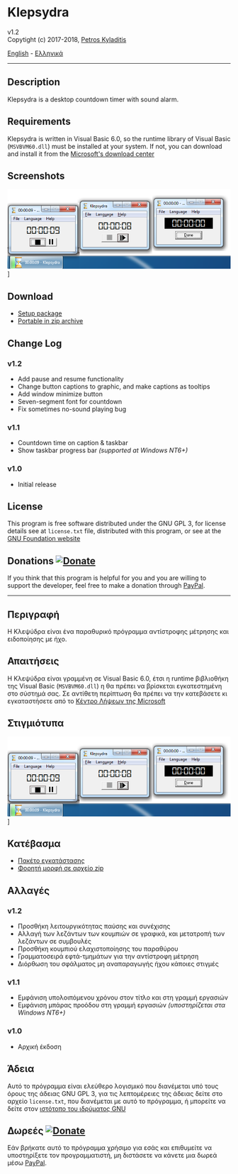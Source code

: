 # Klepsydra 
v1.2  
Copytight (c) 2017-2018, [Petros Kyladitis](http://www.multipetros.gr)  
  
[English](#en) - [Ελληνικά](#el)

---

## <a name="en"></a> Description
Klepsydra is a desktop countdown timer with sound alarm. 

## Requirements
Klepsydra is written in Visual Basic 6.0, so the runtime library of Visual Basic (`MSVBVM60.dll`) must be installed at your system. If not, you can download and install it from the [Microsoft's download center](http://www.microsoft.com/en-us/download/details.aspx?id=24417)

## Screenshots
![Screenshot](https://raw.githubusercontent.com/multipetros/klepsydra/master/screenshot.png)]

## Download
 * [Setup package](https://github.com/multipetros/klepsydra/releases/download/v1.2/klepsydra-1.2_setup.exe)
 * [Portable in zip archive](https://github.com/multipetros/klepsydra/releases/download/v1.2/klepsydra-1.2_bin.zip)


## Change Log
### v1.2
 * Add pause and resume functionality
 * Change button captions to graphic, and make captions as tooltips
 * Add window minimize button
 * Seven-segment font for countdown
 * Fix sometimes no-sound playing bug
### v1.1
 * Countdown time on caption & taskbar
 * Show taskbar progress bar _(supported at Windows NT6+)_
### v1.0
 * Initial release

## License
This program is free software distributed under the GNU GPL 3, for license details see at `license.txt` file, distributed with this program, or see at the [GNU Foundation website](http://www.gnu.org/licenses/)

## Donations [![Donate](https://img.shields.io/badge/Donate-PayPal-green.svg)](https://www.paypal.me/PKyladitis)
If you think that this program is helpful for you and you are willing to support the developer, feel free to  make a donation through [PayPal](https://www.paypal.me/PKyladitis).  

---

## <a name="el"></a>  Περιγραφή
Η Κλεψύδρα είναι ένα παραθυρικό πρόγραμμα αντίστροφης μέτρησης και ειδοποίησης με ήχο.

## Απαιτήσεις
Η Κλεψύδρα είναι γραμμένη σε Visual Basic 6.0, έτσι η runtime βιβλιοθήκη της Visual Basic (`MSVBVM60.dll`) η θα πρέπει να βρίσκεται εγκατεστημένη στο σύστημά σας. Σε αντίθετη περίπτωση θα πρέπει να την κατεβάσετε κι εγκαταστήσετε από το [Κέντρο Λήψεων της Microsoft](http://www.microsoft.com/en-us/download/details.aspx?id=24417)

## Στιγμιότυπα
![Στιγμιότυπο](https://raw.githubusercontent.com/multipetros/klepsydra/master/screenshot.png)]

## Κατέβασμα
 * [Πακέτο εγκατάστασης](https://github.com/multipetros/klepsydra/releases/download/v1.2/klepsydra-1.2_setup.exe)
 * [Φορητή μορφή σε αρχείο zip](https://github.com/multipetros/klepsydra/releases/download/v1.2/klepsydra-1.2_bin.zip)

## Αλλαγές
### v1.2
 * Προσθήκη λειτουργικότητας παύσης και συνέχισης
 * Αλλαγή των λεζάντων των κουμπιών σε γραφικά, και μετατροπή των λεζάντων σε συμβουλές
 * Προσθήκη κουμπιού ελαχιστοποίησης του παραθύρου
 * Γραμματοσειρά εφτά-τμημάτων για την αντίστροφη μέτρηση
 * Διόρθωση του σφάλματος μη αναπαραγωγής ήχου κάποιες στιγμές
### v1.1
 * Εμφάνιση υπολοιπόμενου χρόνου στον τίτλο και στη γραμμή εργασιών
 * Εμφάνιση μπάρας προόδου στη γραμμή εργασιών _(υποστηρίζεται στα Windows NT6+)_
### v1.0
 * Αρχική έκδοση

## Άδεια
Αυτό το πρόγραμμα είναι ελεύθερο λογισμικό που διανέμεται υπό τους όρους της άδειας GNU GPL 3, για τις λεπτομέρειες της άδειας δείτε στο αρχείο `license.txt`, που διανέμεται με αυτό το πρόγραμμα, ή μπορείτε να δείτε στον [ιστότοπο του ιδρύματος GNU](http://www.gnu.org/licenses/)

## Δωρεές [![Donate](https://img.shields.io/badge/Donate-PayPal-green.svg)](https://www.paypal.me/PKyladitis)
Εάν βρήκατε αυτό το πρόγραμμα χρήσιμο για εσάς και επιθυμείτε να υποστηρίξετε τον προγραμματιστή, μη διστάσετε να κάνετε μια δωρεά μέσω [PayPal](https://www.paypal.me/PKyladitis).

